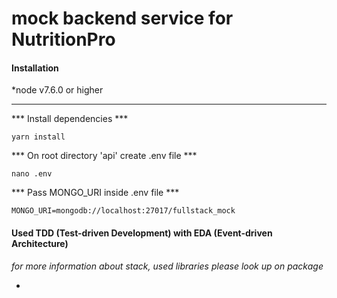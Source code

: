 # mock backend service for NutritionPro

#### Installation
*node v7.6.0 or higher
___
*** Install dependencies ***
```
yarn install
```

*** On root directory 'api' create .env file ***
```
nano .env

```

*** Pass MONGO_URI inside .env file ***
```
MONGO_URI=mongodb://localhost:27017/fullstack_mock
```





#### Used TDD (Test-driven Development) with EDA (Event-driven Architecture)
*for more information about stack, used libraries please look up on package*


- 

